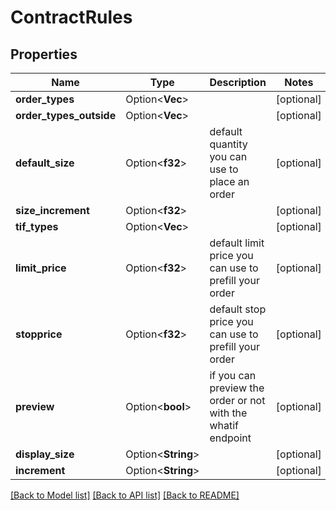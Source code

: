 # ContractRules

## Properties

Name | Type | Description | Notes
------------ | ------------- | ------------- | -------------
**order_types** | Option<**Vec<String>**> |  | [optional]
**order_types_outside** | Option<**Vec<String>**> |  | [optional]
**default_size** | Option<**f32**> | default quantity you can use to place an order | [optional]
**size_increment** | Option<**f32**> |  | [optional]
**tif_types** | Option<**Vec<String>**> |  | [optional]
**limit_price** | Option<**f32**> | default limit price you can use to prefill your order | [optional]
**stopprice** | Option<**f32**> | default stop price you can use to prefill your order | [optional]
**preview** | Option<**bool**> | if you can preview the order or not with the whatif endpoint | [optional]
**display_size** | Option<**String**> |  | [optional]
**increment** | Option<**String**> |  | [optional]

[[Back to Model list]](../README.md#documentation-for-models) [[Back to API list]](../README.md#documentation-for-api-endpoints) [[Back to README]](../README.md)


